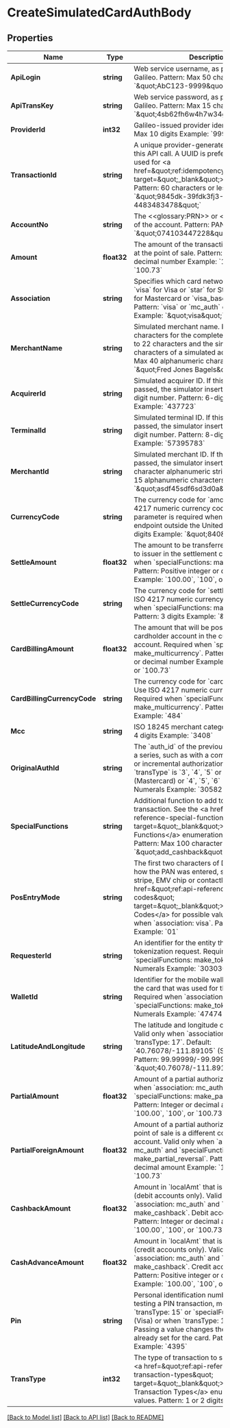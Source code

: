 # CreateSimulatedCardAuthBody

## Properties
Name | Type | Description | Notes
------------ | ------------- | ------------- | -------------
**ApiLogin** | **string** | Web service username, as provided by Galileo. Pattern: Max 50 characters Example: &#x60;\&quot;AbC123-9999\&quot;&#x60; | [default to AbC123-9999]
**ApiTransKey** | **string** | Web service password, as provided by Galileo. Pattern: Max 15 characters Example: &#x60;\&quot;4sb62fh6w4h7w34g\&quot;&#x60; | [default to 4sb62fh6w4h7w34g]
**ProviderId** | **int32** | Galileo-issued provider identifier. Pattern: Max 10 digits Example: &#x60;9999&#x60; | [default to 9999]
**TransactionId** | **string** | A unique provider-generated ID to identify this API call. A UUID is preferred. This value is used for &lt;a href&#x3D;\&quot;ref:idempotency\&quot; target&#x3D;\&quot;_blank\&quot;&gt;idempotency&lt;/a&gt;. Pattern: 60 characters or less Example: &#x60;\&quot;9845dk-39fdk3fj3-4483483478\&quot;&#x60; | [default to 123e4567-e89b-12d3-a456-426614174000]
**AccountNo** | **string** | The &lt;&lt;glossary:PRN&gt;&gt; or &lt;&lt;glossary:PAN&gt;&gt; of the account. Pattern: PAN or PRN  Example: &#x60;\&quot;074103447228\&quot;&#x60; | [default to 074103447228]
**Amount** | **float32** | The amount of the transaction in the currency at the point of sale. Pattern: Positive integer or decimal number Example: &#x60;100.00&#x60;, &#x60;100&#x60;, or &#x60;100.73&#x60; | [default to 25.5]
**Association** | **string** | Specifies which card network to simulate: &#x60;visa&#x60; for Visa or &#x60;star&#x60; for Star or &#x60;mc_auth&#x60; for Mastercard or &#x60;visa_baseii&#x60; for Visa Base II. Pattern: &#x60;visa&#x60; or &#x60;mc_auth&#x60; or &#x60;visa_baseii&#x60; Example: &#x60;\&quot;visa\&quot;&#x60; | [default to ASSOCIATION.VISA]
**MerchantName** | **string** | Simulated merchant name. Pass 40 characters for the complete string or pass up to 22 characters and the simulator will add 18 characters of a simulated address. Pattern: Max 40 alphanumeric characters Example: &#x60;\&quot;Fred Jones Bagels\&quot;&#x60; | [default to Fred Jones Bagels]
**AcquirerId** | **string** | Simulated acquirer ID. If this value is not passed, the simulator inserts a random 6-digit number. Pattern: 6-digit number Example: &#x60;437723&#x60; | [optional] [default to null]
**TerminalId** | **string** | Simulated terminal ID. If this value is not passed, the simulator inserts a random 8-digit number. Pattern: 8-digit number Example: &#x60;57395783&#x60; | [optional] [default to null]
**MerchantId** | **string** | Simulated merchant ID. If this value is not passed, the simulator inserts a random 15-character alphanumeric string. Pattern: Max 15 alphanumeric characters Example: &#x60;\&quot;asdf45sdf6sd3d0a\&quot;&#x60; | [optional] [default to null]
**CurrencyCode** | **string** | The currency code for &#x60;amount&#x60;. Use ISO 4217 numeric currency codes. This parameter is required when using this endpoint outside the United States. Pattern: 3 digits Example: &#x60;\&quot;840\&quot;&#x60; | [optional] [default to null]
**SettleAmount** | **float32** | The amount to be transferred from merchant to issuer in the settlement currency. Required when &#x60;specialFunctions: make_multicurrency&#x60; Pattern: Positive integer or decimal number Example: &#x60;100.00&#x60;, &#x60;100&#x60;, or &#x60;100.73&#x60; | [optional] [default to null]
**SettleCurrencyCode** | **string** | The currency code for &#x60;settleAmount&#x60;. Use ISO 4217 numeric currency codes. Required when &#x60;specialFunctions: make_multicurrency&#x60;. Pattern: 3 digits Example: &#x60;\&quot;124\&quot;&#x60; | [optional] [default to null]
**CardBillingAmount** | **float32** | The amount that will be posted to the cardholder account in the currency of the account. Required when &#x60;specialFunctions: make_multicurrency&#x60;. Pattern: Positive integer or decimal number Example: &#x60;100.00&#x60;, &#x60;100&#x60;, or &#x60;100.73&#x60; | [optional] [default to null]
**CardBillingCurrencyCode** | **string** | The currency code for &#x60;cardBillingAmount&#x60;. Use ISO 4217 numeric currency codes. Required when &#x60;specialFunctions: make_multicurrency&#x60;. Pattern: 3 digits Example: &#x60;484&#x60; | [optional] [default to null]
**Mcc** | **string** | ISO 18245 merchant category code. Pattern: 4 digits Example: &#x60;3408&#x60; | [optional] [default to null]
**OriginalAuthId** | **string** | The &#x60;auth_id&#x60; of the previous authorization in a series, such as with a completion, reversal or incremental authorization. Required when &#x60;transType&#x60; is &#x60;3&#x60;, &#x60;4&#x60;, &#x60;5&#x60; or &#x60;6&#x60; (Visa) or &#x60;3&#x60; (Mastercard) or &#x60;4&#x60;, &#x60;5&#x60;, &#x60;6&#x60; (Star). Pattern: Numerals Example: &#x60;30582&#x60; | [optional] [default to null]
**SpecialFunctions** | **string** | Additional function to add to the simulated transaction. See the &lt;a href&#x3D;\&quot;ref:api-reference-special-functions\&quot; target&#x3D;\&quot;_blank\&quot;&gt;Special Functions&lt;/a&gt; enumeration for valid values.  Pattern: Max 100 characters Example &#x60;\&quot;add_cashback\&quot;&#x60; | [optional] [default to null]
**PosEntryMode** | **string** | The first two characters of DE022. Specifies how the PAN was entered, such as magnetic stripe, EMV chip or contactless. See &lt;a href&#x3D;\&quot;ref:api-reference-de022-codes\&quot; target&#x3D;\&quot;_blank\&quot;&gt;DE022 Codes&lt;/a&gt; for possible values. Valid only when &#x60;association: visa&#x60;. Pattern: 2 characters Example: &#x60;01&#x60; | [optional] [default to null]
**RequesterId** | **string** | An identifier for the entity that makes a tokenization request. Required when &#x60;specialFunctions: make_tokenized&#x60;. Pattern: Numerals Example: &#x60;3030303&#x60; | [optional] [default to null]
**WalletId** | **string** | Identifier for the mobile wallet that contains the card that was used for the transaction. Required when &#x60;association: mc_auth&#x60; and &#x60;specialFunctions: make_tokenized&#x60;. Pattern: Numerals Example: &#x60;474747474&#x60; | [optional] [default to null]
**LatitudeAndLongitude** | **string** | The latitude and longitude of the point of sale. Valid only when &#x60;association: visa&#x60; and &#x60;transType: 17&#x60;. Default: &#x60;40.76078/-111.89105&#x60; (Salt Lake City, UT) Pattern: 99.99999/-99.99999 Example: &#x60;\&quot;40.76078/-111.89105\&quot;&#x60; | [optional] [default to null]
**PartialAmount** | **float32** | Amount of a partial authorization.  Valid only when &#x60;association: mc_auth&#x60; and &#x60;specialFunctions: make_partial_reversal&#x60;.  Pattern: Integer or decimal amount Example:  &#x60;100.00&#x60;, &#x60;100&#x60;, or &#x60;100.73&#x60; | [optional] [default to null]
**PartialForeignAmount** | **float32** | Amount of a partial authorization when the point of sale is a different country than the account. Valid only when &#x60;association: mc_auth&#x60; and &#x60;specialFunctions: make_partial_reversal&#x60;. Pattern: Integer or decimal amount Example:  &#x60;100.00&#x60;, &#x60;100&#x60;, or &#x60;100.73&#x60; | [optional] [default to null]
**CashbackAmount** | **float32** | Amount in &#x60;localAmt&#x60; that is provided in cash (debit accounts only). Valid only when &#x60;association: mc_auth&#x60; and &#x60;specialFunctions: make_cashback&#x60;. Debit accounts only. Pattern: Integer or decimal amount Example: &#x60;100.00&#x60;, &#x60;100&#x60;, or &#x60;100.73&#x60; | [optional] [default to null]
**CashAdvanceAmount** | **float32** | Amount in &#x60;localAmt&#x60; that is provided in cash (credit accounts only). Valid only when &#x60;association: mc_auth&#x60; and &#x60;specialFunctions: make_cashback&#x60;.  Credit accounts only. Pattern: Positive integer or decimal number Example: &#x60;100.00&#x60;, &#x60;100&#x60;, or &#x60;100.73&#x60; | [optional] [default to null]
**Pin** | **string** | Personal identification number. Valid when testing a PIN transaction, meaning that &#x60;transType: 15&#x60; or &#x60;specialFunctions: add_pin&#x60; (Visa) or when &#x60;transType: 10&#x60; (Mastercard). Passing a value changes the PIN that you already set for the card. Pattern: 4 digits Example: &#x60;4395&#x60; | [optional] [default to null]
**TransType** | **int32** | The type of transaction to simulate. See the &lt;a href&#x3D;\&quot;ref:api-reference-simulated-transaction-types\&quot; target&#x3D;\&quot;_blank\&quot;&gt;Simulated Transaction Types&lt;/a&gt; enumeration for valid values. Pattern: 1 or 2 digits Example: &#x60;3&#x60; | [optional] [default to null]

[[Back to Model list]](../README.md#documentation-for-models) [[Back to API list]](../README.md#documentation-for-api-endpoints) [[Back to README]](../README.md)

